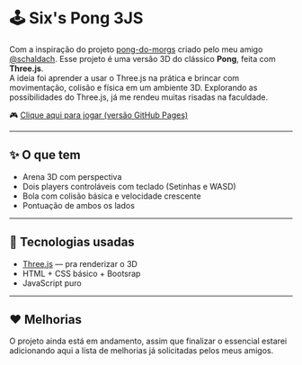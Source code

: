 # 🕹️ Six's Pong 3JS

Com a inspiração do projeto [pong-do-morgs](https://github.com/schaldach/pong-do-morgs) criado pelo meu amigo [@schaldach](https://github.com/schaldach).
Esse projeto é uma versão 3D do clássico **Pong**, feita com **Three.js**.  
A ideia foi aprender a usar o Three.js na prática e brincar com movimentação, colisão e física em um ambiente 3D.
Explorando as possibilidades do Three.js, já me rendeu muitas risadas na faculdade.

🎮 [Clique aqui para jogar (versão GitHub Pages)](https://digsix.github.io/Pong3JS/)

---

## ✨ O que tem

- Arena 3D com perspectiva
- Dois players controláveis com teclado (Setinhas e WASD)
- Bola com colisão básica e velocidade crescente
- Pontuação de ambos os lados

---

## 🎯 Tecnologias usadas

- [Three.js](https://threejs.org/) — pra renderizar o 3D
- HTML + CSS básico + Bootsrap
- JavaScript puro

---

## ❤️ Melhorias

O projeto ainda está em andamento, assim que finalizar o essencial estarei adicionando aqui a lista de melhorias já solicitadas pelos meus amigos.
